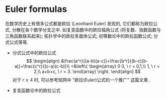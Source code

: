 # Euler formulas

在数学历史上有很多公式都是欧拉 (Leonhard Euler) 发现的, 它们都称为欧拉公式, 分散在各个数学分支之中. 如复变函数中的欧拉幅角公式 (将复数、指数函数与三角函数联系起来); 拓扑学中的欧拉多面体公式; 初等数论中的欧拉函数公式; 分式公式等等.

- 分式公式中的欧拉公式
  $$
  \begin{align}
  &\frac{a^r}{(a-b)(a-c)}+\frac{b^r}{(b-c)(b-a)}+\frac{c^r}{(c-a)(c-b)}\\
  =&\left\{ 
  \begin{array}
  0 0, \ r = 0,1,\\
  1, \ r = 2,\\
  a+b+c, \ r = 3.
  \end{array}
  \right.
  \end{align}
  $$
  对于 $r\geq 4$ 时, 可以参考知网中 "欧拉(Euler)公式的一个推广" 这篇文章.

- 复变函数论中的欧拉公式